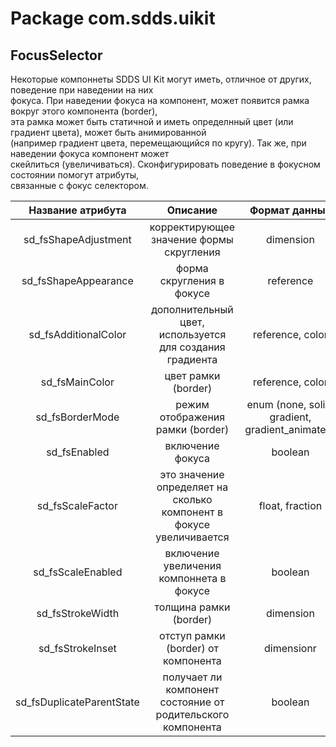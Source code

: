 # Package com.sdds.uikit

## FocusSelector

Некоторые компоннеты SDDS UI Kit могут иметь, отличное от других, поведение при наведении на них  
фокуса. При наведении фокуса на компонент, может появится рамка вокруг этого компонента (border),  
эта рамка может быть статичной и иметь определнный цвет (или градиент цвета), может быть анимированной  
(например градиент цвета, перемещающийся по кругу). Так же, при наведении фокуса компонент может  
скейлиться (увеличиваться). Сконфигурировать поведение в фокусном состоянии помогут атрибуты,  
связанные с фокус селектором.  

|Название атрибута|Описание|Формат данных|
|:-:|:-:|:-:|
|sd_fsShapeAdjustment|корректирующее значение формы скругления|dimension|
|sd_fsShapeAppearance|форма скругления в фокусе|reference|
|sd_fsAdditionalColor|дополнительный цвет, используется для создания градиента|reference, color|
|sd_fsMainColor|цвет рамки (border)|reference, color|
|sd_fsBorderMode|режим отображения рамки (border)| enum (none, solid, gradient, gradient_animated)|
|sd_fsEnabled|включение фокуса|boolean|
|sd_fsScaleFactor|это значение определяет на сколько компонент в фокусе увеличивается|float, fraction|
|sd_fsScaleEnabled|включение увеличения компоннета в фокусе|boolean|
|sd_fsStrokeWidth|толщина рамки (border)|dimension|
|sd_fsStrokeInset|отступ рамки (border) от компонента|dimensionr|
|sd_fsDuplicateParentState|получает ли компонент состояние от родительского компонента|boolean|
